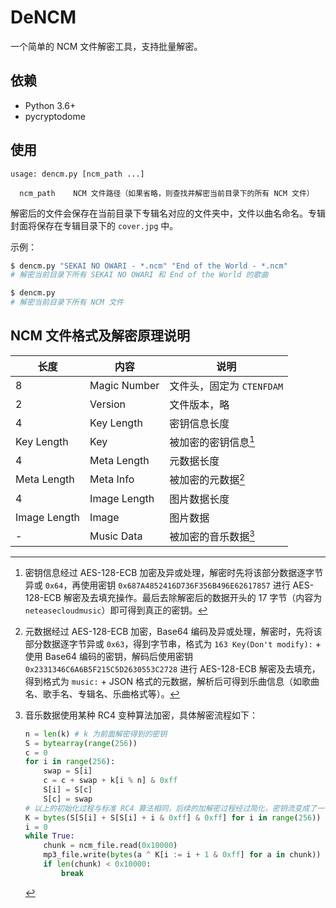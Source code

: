 # DeNCM

一个简单的 NCM 文件解密工具，支持批量解密。

## 依赖

- Python 3.6+
- pycryptodome

## 使用

```
usage: dencm.py [ncm_path ...]

  ncm_path    NCM 文件路径（如果省略，则查找并解密当前目录下的所有 NCM 文件）
```

解密后的文件会保存在当前目录下专辑名对应的文件夹中，文件以曲名命名。专辑封面将保存在专辑目录下的 `cover.jpg` 中。

示例：

``` bash
$ dencm.py "SEKAI NO OWARI - *.ncm" "End of the World - *.ncm"
# 解密当前目录下所有 SEKAI NO OWARI 和 End of the World 的歌曲

$ dencm.py
# 解密当前目录下所有 NCM 文件
```

## NCM 文件格式及解密原理说明

| 长度 | 内容 | 说明 |
| --- | --- | --- |
| 8 | Magic Number | 文件头，固定为 `CTENFDAM` |
| 2 | Version | 文件版本，略 |
| 4 | Key Length | 密钥信息长度 |
| Key Length | Key | 被加密的密钥信息[^1] |
| 4 | Meta Length | 元数据长度 |
| Meta Length | Meta Info | 被加密的元数据[^2] |
| 4 | Image Length | 图片数据长度 |
| Image Length | Image | 图片数据 |
| - | Music Data | 被加密的音乐数据[^3] |

[^1]: 密钥信息经过 AES-128-ECB 加密及异或处理，解密时先将该部分数据逐字节异或 `0x64`，再使用密钥 `0x687A4852416D736F356B496E62617857` 进行 AES-128-ECB 解密及去填充操作。最后去除解密后的数据开头的 17 字节（内容为 `neteasecloudmusic`）即可得到真正的密钥。

[^2]: 元数据经过 AES-128-ECB 加密，Base64 编码及异或处理，解密时，先将该部分数据逐字节异或 `0x63`，得到字节串，格式为 `163 Key(Don't modify):` + 使用 Base64 编码的密钥，解码后使用密钥 `0x2331346C6A6B5F215C5D2630553C2728` 进行 AES-128-ECB 解密及去填充，得到格式为 `music:` + JSON 格式的元数据，解析后可得到乐曲信息（如歌曲名、歌手名、专辑名、乐曲格式等）。

[^3]: 音乐数据使用某种 RC4 变种算法加密，具体解密流程如下：

    ```python
    n = len(k) # k 为前面解密得到的密钥
    S = bytearray(range(256))
    c = 0
    for i in range(256):
        swap = S[i]
        c = c + swap + k[i % n] & 0xff
        S[i] = S[c]
        S[c] = swap
    # 以上的初始化过程与标准 RC4 算法相同，后续的加解密过程经过简化，密钥流变成了一个循环的字节串，循环长度为 256
    K = bytes(S[S[i] + S[S[i] + i & 0xff] & 0xff] for i in range(256))
    i = 0
    while True:
        chunk = ncm_file.read(0x10000)
        mp3_file.write(bytes(a ^ K[i := i + 1 & 0xff] for a in chunk))
        if len(chunk) < 0x10000:
            break
    ```

